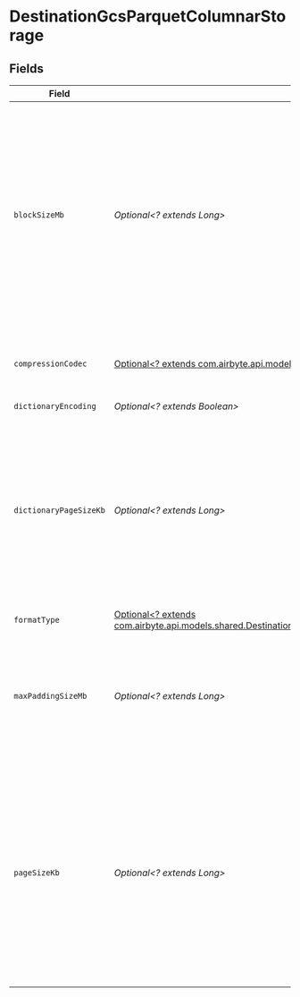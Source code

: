 # DestinationGcsParquetColumnarStorage


## Fields

| Field                                                                                                                                                                                                                          | Type                                                                                                                                                                                                                           | Required                                                                                                                                                                                                                       | Description                                                                                                                                                                                                                    | Example                                                                                                                                                                                                                        |
| ------------------------------------------------------------------------------------------------------------------------------------------------------------------------------------------------------------------------------ | ------------------------------------------------------------------------------------------------------------------------------------------------------------------------------------------------------------------------------ | ------------------------------------------------------------------------------------------------------------------------------------------------------------------------------------------------------------------------------ | ------------------------------------------------------------------------------------------------------------------------------------------------------------------------------------------------------------------------------ | ------------------------------------------------------------------------------------------------------------------------------------------------------------------------------------------------------------------------------ |
| `blockSizeMb`                                                                                                                                                                                                                  | *Optional<? extends Long>*                                                                                                                                                                                                     | :heavy_minus_sign:                                                                                                                                                                                                             | This is the size of a row group being buffered in memory. It limits the memory usage when writing. Larger values will improve the IO when reading, but consume more memory when writing. Default: 128 MB.                      | 128                                                                                                                                                                                                                            |
| `compressionCodec`                                                                                                                                                                                                             | [Optional<? extends com.airbyte.api.models.shared.DestinationGcsCompressionCodec>](../../models/shared/DestinationGcsCompressionCodec.md)                                                                                      | :heavy_minus_sign:                                                                                                                                                                                                             | The compression algorithm used to compress data pages.                                                                                                                                                                         |                                                                                                                                                                                                                                |
| `dictionaryEncoding`                                                                                                                                                                                                           | *Optional<? extends Boolean>*                                                                                                                                                                                                  | :heavy_minus_sign:                                                                                                                                                                                                             | Default: true.                                                                                                                                                                                                                 |                                                                                                                                                                                                                                |
| `dictionaryPageSizeKb`                                                                                                                                                                                                         | *Optional<? extends Long>*                                                                                                                                                                                                     | :heavy_minus_sign:                                                                                                                                                                                                             | There is one dictionary page per column per row group when dictionary encoding is used. The dictionary page size works like the page size but for dictionary. Default: 1024 KB.                                                | 1024                                                                                                                                                                                                                           |
| `formatType`                                                                                                                                                                                                                   | [Optional<? extends com.airbyte.api.models.shared.DestinationGcsSchemasFormatOutputFormatFormatType>](../../models/shared/DestinationGcsSchemasFormatOutputFormatFormatType.md)                                                | :heavy_minus_sign:                                                                                                                                                                                                             | N/A                                                                                                                                                                                                                            |                                                                                                                                                                                                                                |
| `maxPaddingSizeMb`                                                                                                                                                                                                             | *Optional<? extends Long>*                                                                                                                                                                                                     | :heavy_minus_sign:                                                                                                                                                                                                             | Maximum size allowed as padding to align row groups. This is also the minimum size of a row group. Default: 8 MB.                                                                                                              | 8                                                                                                                                                                                                                              |
| `pageSizeKb`                                                                                                                                                                                                                   | *Optional<? extends Long>*                                                                                                                                                                                                     | :heavy_minus_sign:                                                                                                                                                                                                             | The page size is for compression. A block is composed of pages. A page is the smallest unit that must be read fully to access a single record. If this value is too small, the compression will deteriorate. Default: 1024 KB. | 1024                                                                                                                                                                                                                           |